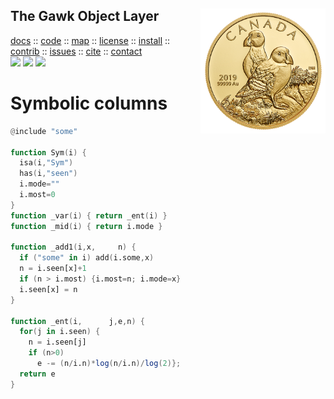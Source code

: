 <a name=top>
<img align=right src="https://raw.githubusercontent.com/timm/awk/master/etc/img/goldpuffin.png" width=200>
<h2>
     The Gawk Object Layer
</h2>
<p>
   <a    href="http://menzies.us/awk/index">docs</a>
   :: <a href="http://github.com/timm/awk">code</a>
   :: <a href="http://menzies.us/awk/index#map">map</a>
   :: <a href="http://menzies.us/awk/index#license">license</a>
   :: <a href="http://menzies.us/awk/index#install">install</a>
   :: <a href="http://menzies.us/awk/index#contribute">contrib</a>
   :: <a href="http://github.com/timm/awk/issues">issues</a>
   :: <a href="http://menzies.us/awk/index#cite">cite</a>
   :: <a href="http://menzies.us/awk/index#contact">contact</a>
<br>
   <img src="https://img.shields.io/badge/language-gawk-orange">
   <img src="https://img.shields.io/badge/purpose-ai,se-blueviolet">
   <img src="https://img.shields.io/badge/platform-mac,*nux-informational">
</p>

# Symbolic columns

```awk
@include "some"

function Sym(i) {
  isa(i,"Sym")
  has(i,"seen")
  i.mode=""
  i.most=0
}
function _var(i) { return _ent(i) }
function _mid(i) { return i.mode }

function _add1(i,x,     n) {
  if ("some" in i) add(i.some,x)
  n = i.seen[x]+1
  if (n > i.most) {i.most=n; i.mode=x}
  i.seen[x] = n
}

function _ent(i,      j,e,n) {
  for(j in i.seen) {
    n = i.seen[j]
    if (n>0) 
      e -= (n/i.n)*log(n/i.n)/log(2)};
  return e
}
```
